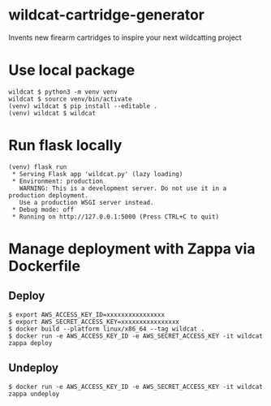 # wildcat-cartridge-generator

Invents new firearm cartridges to inspire your next wildcatting project

# Use local package

```
wildcat $ python3 -m venv venv
wildcat $ source venv/bin/activate
(venv) wildcat $ pip install --editable .
(venv) wildcat $ wildcat
```

# Run flask locally

```
(venv) flask run
 * Serving Flask app 'wildcat.py' (lazy loading)
 * Environment: production
   WARNING: This is a development server. Do not use it in a production deployment.
   Use a production WSGI server instead.
 * Debug mode: off
 * Running on http://127.0.0.1:5000 (Press CTRL+C to quit)
```

# Manage deployment with Zappa via Dockerfile
## Deploy

```
$ export AWS_ACCESS_KEY_ID=xxxxxxxxxxxxxxxx
$ export AWS_SECRET_ACCESS_KEY=xxxxxxxxxxxxxxxx
$ docker build --platform linux/x86_64 --tag wildcat .
$ docker run -e AWS_ACCESS_KEY_ID -e AWS_SECRET_ACCESS_KEY -it wildcat zappa deploy
```

## Undeploy

```
$ docker run -e AWS_ACCESS_KEY_ID -e AWS_SECRET_ACCESS_KEY -it wildcat zappa undeploy
```